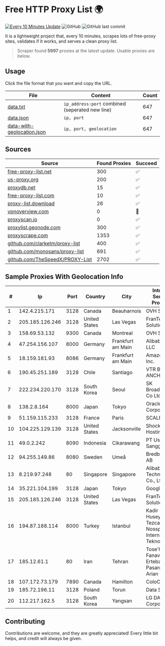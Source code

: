 
# Free HTTP Proxy List 🌍

[![Every 10 Minutes Update](https://github.com/mertguvencli/http-proxy-list/actions/workflows/main.yml/badge.svg?branch=main)](https://github.com/mertguvencli/http-proxy-list/actions/workflows/main.yml)
![GitHub](https://img.shields.io/github/license/mertguvencli/http-proxy-list)
![GitHub last commit](https://img.shields.io/github/last-commit/mertguvencli/http-proxy-list)

It is a lightweight project that, every 10 minutes, scrapes lots of free-proxy sites, validates if it works, and serves a clean proxy list.


> Scraper found **5997** proxies at the latest update. Usable proxies are below.

## Usage

Click the file format that you want and copy the URL.


|File|Content|Count|
|----|-------|-----|
|[data.txt](https://raw.githubusercontent.com/mertguvencli/http-proxy-list/main/proxy-list/data.txt)|`ip_address:port` combined (seperated new line)|647|
|[data.json](https://raw.githubusercontent.com/mertguvencli/http-proxy-list/main/proxy-list/data.json)|`ip, port`|647|
|[data-with-geolocation.json](https://raw.githubusercontent.com/mertguvencli/http-proxy-list/main/proxy-list/data-with-geolocation.json)|`ip, port, geolocation`|647|

## Sources

|Source|Found Proxies|Succeed|
|------|-------------|-------|
|[free-proxy-list.net](https://free-proxy-list.net)|300|✅|
|[us-proxy.org](https://www.us-proxy.org)|200|✅|
|[proxydb.net](http://proxydb.net)|15|✅|
|[free-proxy-list.com](https://free-proxy-list.com/?page=&port=&type%5B%5D=http&type%5B%5D=https&up_time=0&search=Search)|10|✅|
|[proxy-list.download](https://www.proxy-list.download/HTTP)|26|✅|
|[vpnoverview.com](https://vpnoverview.com/privacy/anonymous-browsing/free-proxy-servers)|0|🚫|
|[proxyscan.io](https://www.proxyscan.io)|0|✅|
|[proxylist.geonode.com](https://proxylist.geonode.com/api/proxy-list?limit=300&page=1&sort_by=lastChecked&sort_type=desc&protocols=http,https)|300|✅|
|[proxyscrape.com](https://api.proxyscrape.com/v2/?request=displayproxies&protocol=http&timeout=10000&country=all&ssl=all&anonymity=all)|1353|✅|
|[github.com/clarketm/proxy-list](https://raw.githubusercontent.com/clarketm/proxy-list/master/proxy-list-raw.txt)|400|✅|
|[github.com/monosans/proxy-list](https://raw.githubusercontent.com/monosans/proxy-list/main/proxies/http.txt)|691|✅|
|[github.com/TheSpeedX/PROXY-List](https://raw.githubusercontent.com/TheSpeedX/PROXY-List/master/http.txt)|2702|✅|


## Sample Proxies With Geolocation Info

|#|Ip|Port|Country|City|Internet Service Provider|
|-|--|----|-------|----|-------------------------|
|1|142.4.215.171|3128|Canada|Beauharnois|OVH SAS|
|2|205.185.126.246|3128|United States|Las Vegas|FranTech Solutions|
|3|158.69.53.132|9300|Canada|Montreal|OVH SAS|
|4|47.254.156.107|8000|Germany|Frankfurt am Main|Alibaba.com LLC|
|5|18.159.181.93|8086|Germany|Frankfurt am Main|Amazon.com, Inc.|
|6|190.45.251.189|3128|Chile|Santiago|VTR BANDA ANCHA S.A.|
|7|222.234.220.170|3128|South Korea|Seoul|SK Broadband Co Ltd|
|8|138.2.8.164|8000|Japan|Tokyo|Oracle Corporation|
|9|51.159.115.233|3128|France|Paris|SCALEWAY|
|10|104.225.129.139|3128|United States|Jacksonville|Shock Hosting LLC|
|11|49.0.2.242|8090|Indonesia|Cikarawang|PT Usaha Adi Sanggoro|
|12|94.255.149.86|8080|Sweden|Umeå|Bredband2 AB|
|13|8.219.97.248|80|Singapore|Singapore|Alibaba (US) Technology Co., Ltd.|
|14|35.221.104.199|3128|Japan|Tokyo|Google LLC|
|15|205.185.126.246|3128|United States|Las Vegas|FranTech Solutions|
|16|194.87.188.114|8000|Turkey|Istanbul|Kadir Huseyin Tezcan Nosspeed Internet Teknolojileri|
|17|185.12.61.1|80|Iran|Tehran|Tose'h Fanavari Ertebabat Pasargad Arian Co. PJS|
|18|107.172.73.179|7890|Canada|Hamilton|ColoCrossing|
|19|185.72.196.11|3128|Poland|Torun|Data Space|
|20|112.217.162.5|3128|South Korea|Yangsan|LG DACOM Corporation|



## Contributing

Contributions are welcome, and they are greatly appreciated! Every
little bit helps, and credit will always be given.


